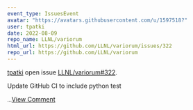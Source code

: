 ```yaml
---
event_type: IssuesEvent
avatar: "https://avatars.githubusercontent.com/u/1597518?"
user: tpatki
date: 2022-08-09
repo_name: LLNL/variorum
html_url: https://github.com/LLNL/variorum/issues/322
repo_url: https://github.com/LLNL/variorum
---
```


<a href='https://github.com/tpatki' target='_blank'>tpatki</a> open issue <a href='https://github.com/LLNL/variorum/issues/322' target='_blank'>LLNL/variorum#322</a>.

<p>Update GitHub CI to include python test </p><small>...</small><a href='https://github.com/LLNL/variorum/issues/322' target='_blank'>View Comment</a>